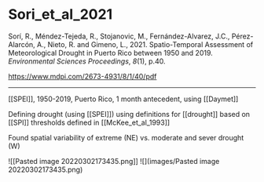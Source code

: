 # Sori_et_al_2021

Sorí, R., Méndez-Tejeda, R., Stojanovic, M., Fernández-Alvarez, J.C., Pérez-Alarcón, A., Nieto, R. and Gimeno, L., 2021. Spatio-Temporal Assessment of Meteorological Drought in Puerto Rico between 1950 and 2019. _Environmental Sciences Proceedings_, _8_(1), p.40.

https://www.mdpi.com/2673-4931/8/1/40/pdf

---

[[SPEI]], 1950-2019, Puerto Rico, 1 month antecedent, using [[Daymet]]

Defining drought (using [[SPEI]]) using definitions for [[drought]] based on [[SPI]] thresholds defined in [[McKee_et_al_1993]]


Found spatial variability of extreme (NE) vs. moderate and sever drought (W) 

![[Pasted image 20220302173435.png]]
![](images/Pasted image 20220302173435.png)